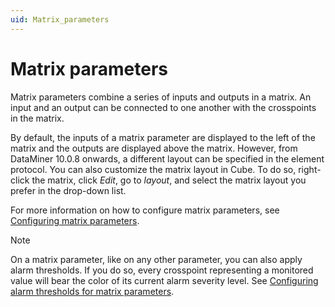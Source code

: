 ```yaml
---
uid: Matrix_parameters
---
```


# Matrix parameters

Matrix parameters combine a series of inputs and outputs in a matrix. An input and an output can be connected to one another with the crosspoints in the matrix.

By default, the inputs of a matrix parameter are displayed to the left of the matrix and the outputs are displayed above the matrix. However, from DataMiner 10.0.8 onwards, a different layout can be specified in the element protocol. You can also customize the matrix layout in Cube. To do so, right-click the matrix, click *Edit*, go to *layout*, and select the matrix layout you prefer in the drop-down list.

For more information on how to configure matrix parameters, see [Configuring matrix parameters](xref:Configuring_matrix_parameters).

> [!NOTE]
> On a matrix parameter, like on any other parameter, you can also apply alarm thresholds. If you do so, every crosspoint representing a monitored value will bear the color of its current alarm severity level. See [Configuring alarm thresholds for matrix parameters](xref:Configuring_absolute_alarm_thresholds#configuring-alarm-thresholds-for-matrix-parameters).
